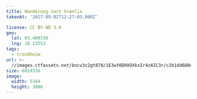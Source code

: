 ```yaml
---
title: Wanderung nach Grønlia
takenAt: '2017-09-02T12:27:03.000Z'

license: CC BY-ND 3.0
geo:
  lat: 63.400338
  lng: 10.23553
tags:
  - trondheim
url: >-
  //images.ctfassets.net/bncv3c2gt878/1E3wY8DHXOXkxIr4zAIC3r/c2b1dd688df18397a3aacd3f4f95d40d/wanderung-nach-grnlia_36834763652_o
size: 6019336
image:
  width: 5344
  height: 3006
---
```

